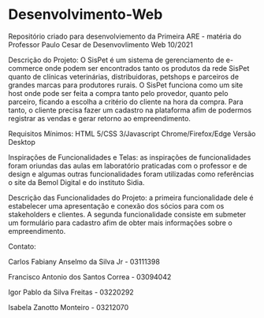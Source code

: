 # Desenvolvimento-Web
Repositório criado para desenvolviemento da Primeira ARE - matéria do Professor Paulo Cesar de Desenvovlimento Web 10/2021

Descrição do Projeto: 
O SisPet é um sistema de gerenciamento de e-commerce onde podem ser encontrados tanto os produtos da rede SisPet quanto de clínicas veterinárias,
distribuidoras, petshops e parceiros de grandes marcas para produtores rurais. O SisPet funciona como um site host onde pode ser feita a compra tanto pelo provedor, quanto
pelo parceiro, ficando a escolha a critério do cliente na hora da compra. Para tanto, o cliente precisa fazer um cadastro na plataforma afim de podermos registrar as vendas e 
gerar retorno ao empreendimento.

Requisitos Mínimos:
HTML 5/CSS 3/Javascript 
Chrome/Firefox/Edge
Versão Desktop

Inspirações de Funcionalidades e Telas: as inspirações de funcionalidades foram oriundas das aulas em laboratório praticadas com o professor e de design e algumas outras funcionalidades foram utilizadas como referências o site da Bemol Digital e do instituto Sidia.


Descrição das Funcionalidades do Projeto: a primeira funcionalidade dele é estabelecer uma apresentação e conexão dos sócios para com os stakeholders e clientes. A segunda funcionalidade consiste em submeter um formulário para cadastro afim de obter mais informações sobre o empreendimento.


Contato:

Carlos Fabiany Anselmo da Silva Jr - 03111398

Francisco Antonio dos Santos Correa - 03094042

Igor Pablo da Silva Freitas - 03220292

Isabela Zanotto Monteiro - 03212070
